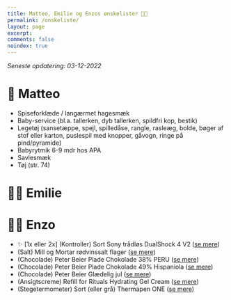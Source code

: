```yaml
---
title: Matteo, Emilie og Enzos ønskelister 🎄🎁
permalink: /onskeliste/
layout: page
excerpt: 
comments: false
noindex: true
---
```


*Seneste opdatering: 03-12-2022*

# 👶 Matteo
- Spiseforklæde / langærmet hagesmæk 
- Baby-service (bl.a. tallerken, dyb tallerken, spildfri kop, bestik)
- Legetøj (sansetæppe, spejl, spilledåse, rangle, rasleæg, bolde, bøger af stof eller karton, puslespil med knopper, gåvogn, ringe på pind/pyramide)
- Babyrytmik 6-9 mdr hos APA
- Savlesmæk
- Tøj (str. 74)

# 🏊‍♀️ Emilie

# 👨‍🔬 Enzo
- ✨ [1x eller 2x] (Kontroller) Sort Sony trådløs DualShock 4 V2 ([se mere](https://www.maxgaming.dk/dk/ps4-kontrollere/ps4-dualshock-4-wireless-controller-black-v2))
- (Salt) Mill og Mortar rødvinssalt flager ([se mere](https://www.helsam.dk/mad-drikke/kolonial/salt-bouillon-og-soja/roedvinssalt-i-flager-mill-mortar?id=13211))
- (Chocolade) Peter Beier Plade Chokolade 38% PERU ([se mere](https://pbchokolade.dk/shop/13-chokolade-plader/36-plade-chokolade-38-peru/))
- (Chocolade) Peter Beier Plade Chokolade 49% Hispaniola ([se mere](https://pbchokolade.dk/shop/13-chokolade-plader/578-plade-chokolade-49-hispaniola/))
- (Chocolade) Peter Beier Glædelig jul ([se mere](https://pbchokolade.dk/shop/146-julegaver/322-glaedelig-jul/))
- (Ansigtscreme) Refill for Rituals Hydrating Gel Cream ([se mere](https://www.rituals.com/en-nl/homme-24h-hydrating-face-cream-refill-1112279.html))
- (Stegetermometer) Sort (eller grå) Thermapen ONE ([se mere](https://www.kitchenone.dk/produkt/thermapen-one-termometer-sort/))
